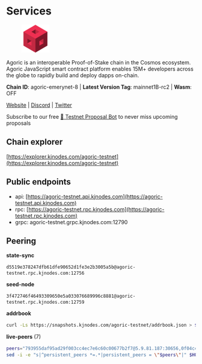 # Services

<figure><img src="https://raw.githubusercontent.com/kj89/cosmos-images/main/logos/agoric.png" alt=""><figcaption></figcaption></figure>

Agoric is an interoperable Proof-of-Stake chain in the Cosmos ecosystem.  Agoric JavaScript smart contract platform enables 15M+ developers across the  globe to rapidly build and deploy dapps on-chain.

**Chain ID**: agoric-emerynet-8 | **Latest Version Tag**: mainnet1B-rc2 | **Wasm**: OFF

[Website](https://agoric.com) | [Discord](https://discord.com/invite/qDW8DRes4s) | [Twitter](https://twitter.com/agoric)



Subscribe to our free [🤖 Testnet Proposal Bot](https://t.me/kjnodes_testnet_proposal_bot) to never miss upcoming proposals


## Chain explorer
[https://explorer.kjnodes.com/agoric-testnet](https://explorer.kjnodes.com/agoric-testnet)

## Public endpoints

* api: [https://agoric-testnet.api.kjnodes.com](https://agoric-testnet.api.kjnodes.com)
* rpc: [https://agoric-testnet.rpc.kjnodes.com](https://agoric-testnet.rpc.kjnodes.com)
* grpc: agoric-testnet.grpc.kjnodes.com:12790

## Peering

**state-sync**

```text
d5519e378247dfb61dfe90652d1fe3e2b3005a5b@agoric-testnet.rpc.kjnodes.com:12756
```

**seed-node**

```text
3f472746f46493309650e5a033076689996c8881@agoric-testnet.rpc.kjnodes.com:12759
```

**addrbook**
```bash
curl -Ls https://snapshots.kjnodes.com/agoric-testnet/addrbook.json > $HOME/.agoric/config/addrbook.json
```

**live-peers** (7)
```bash
peers="793955daf95ad29f003cc4ec7e6c60c00677b2f7@5.9.81.187:30656,0f04c4610b7511a64b8644944b907416db568590@35.222.138.81:26656,e058557bea2bbf76756c5368406de319781a4aad@75.166.248.121:45656,fbb80438d223e032a93b026517bbd2f97c0dec79@141.94.138.48:26664,d5519e378247dfb61dfe90652d1fe3e2b3005a5b@65.109.68.190:12756,fb86a0993c694c981a28fa1ebd1fd692f345348b@34.171.162.87:26656,32f7fbecd40b420d592ac460703c4ac647875566@65.109.23.238:26656"
sed -i -e "s|^persistent_peers *=.*|persistent_peers = \"$peers\"|" $HOME/.agoric/config/config.toml
```
